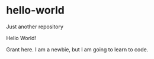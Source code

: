 # hello-world
Just another repository

Hello World!

Grant here. I am a newbie, but I am going to learn to code.
